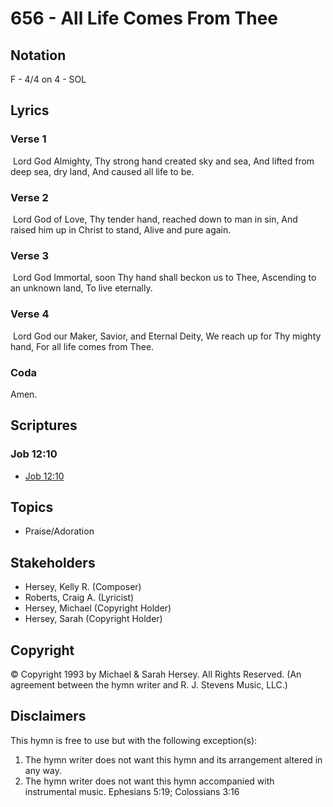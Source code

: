# 656 - All Life Comes From Thee

## Notation

F - 4/4 on 4 - SOL

## Lyrics

### Verse 1

 Lord God Almighty, Thy strong hand created sky and sea, And lifted from deep sea, dry land, And caused all life to be.

### Verse 2

 Lord God of Love, Thy tender hand, reached down to man in sin, And raised him up in Christ to stand, Alive and pure again.

### Verse 3

 Lord God Immortal, soon Thy hand shall beckon us to Thee, Ascending to an unknown land, To live eternally.

### Verse 4

 Lord God our Maker, Savior, and Eternal Deity, We reach up for Thy mighty hand, For all life comes from Thee. 

### Coda

Amen.


## Scriptures

### Job 12:10

- [Job 12:10](https://www.biblegateway.com/passage/?search=Job%2012%3A10)


## Topics

- Praise/Adoration

## Stakeholders

- Hersey, Kelly R. (Composer)
- Roberts, Craig A. (Lyricist)
- Hersey, Michael (Copyright Holder)
- Hersey, Sarah (Copyright Holder)

## Copyright

© Copyright 1993 by Michael & Sarah Hersey. All Rights Reserved.
(An agreement between the hymn writer and R. J. Stevens Music, LLC.)

## Disclaimers

This hymn is free to use but with the following exception(s):
1. The hymn writer does not want this hymn and its arrangement altered in any way.
2. The hymn writer does not want this hymn accompanied with instrumental music.
Ephesians 5:19; Colossians 3:16

